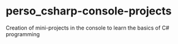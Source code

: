 # perso_csharp-console-projects
Creation of mini-projects in the console to learn the basics of C# programming
